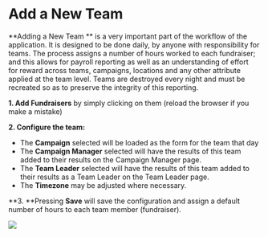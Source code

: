 # Add a New Team

**Adding a New Team ** is a very important part of the workflow of the
application. It is designed to be done daily, by anyone with
responsibility for teams. The process assigns a number of hours worked
to each fundraiser; and this allows for payroll reporting as well as an
understanding of effort for reward across teams, campaigns, locations
and any other attribute applied at the team level. Teams are destroyed
every night and must be recreated so as to preserve the integrity of
this reporting.

**1. Add Fundraisers** by simply clicking on them (reload the browser if
you make a mistake)

**2. Configure the team:**

-   The **Campaign** selected will be loaded as the form for the team
    that day
-   The **Campaign Manager** selected will have the results of this team
    added to their results on the Campaign Manager page.
-   The **Team Leader** selected will have the results of this team
    added to their results as a Team Leader on the Team Leader page.
-   The **Timezone** may be adjusted where necessary.

**3. **Pressing **Save** will save the configuration and assign a
default number of hours to each team member (fundraiser).

![](https://support.waysact.com/hc/en-us/article_attachments/200900824/Screen_Shot_2014-06-23_at_21_26_40.png)
